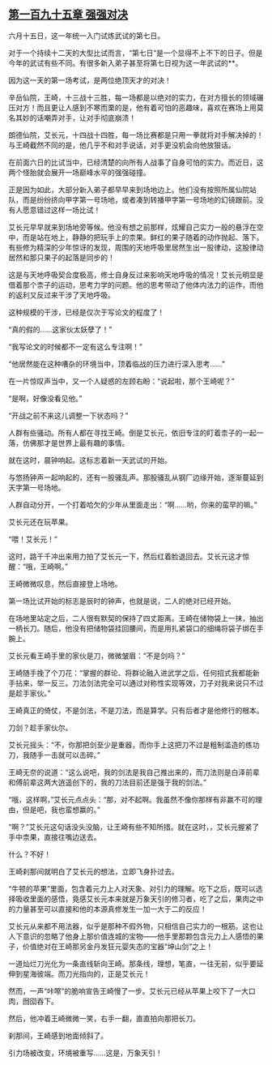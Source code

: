 ## [第一百九十五章 强强对决](https://www.xxbiquge.com/11_11207/8757810.html)


  六月十五日，这一年统一入门试炼武试的第七日。

  对于一个持续十二天的大型比试而言，“第七日”是一个显得不上不下的日子。但是今年的武试有些不同。有很多新入弟子甚至将第七日视为这一年武试的**。

  因为这一天的第一场考试，是两位绝顶天才的对决！

  辛岳仙院，王崎，十三战十三胜，每一场都是以绝对的实力，在对方擅长的领域碾压对方！而且更让人感到不寒而栗的是，他有着可怕的恶趣味，喜欢在赛场上用莫名其妙的话嘲弄对手，让对手彻底崩溃！

  朗德仙院，艾长元，十四战十四胜，每一场比赛都是只用一拳就将对手解决掉的！与王崎截然不同的是，他几乎不和对手说话，对手更没机会向他放狠话。

  在前面六日的比试当中，已经清楚的向所有人战事了自身可怕的实力。而近日，这两个怪胎就会展开一场巅峰水平的强强碰撞。

  正是因为如此，大部分新入弟子都早早来到场地边上。他们没有按照所属仙院站队，而是纷纷挤向甲字第一号场地，或者凑到转播甲字第一号场地的幻镜跟前。没有人愿意错过这样一场比试！

  艾长元早早就来到场地旁等候。他没有想之前那样，炫耀自己实力一般的悬浮在空中，而是站在地上，静静的把玩手上的柰果。鲜红的果子随着的动作抛起、落下。有些修为精深的少年惊讶的发现，周围的天地呼吸里居然生出一股律动，这股律动居然和那只果子的起落是同步的！

  这是与天地呼吸契合度极高，修士自身反过来影响天地呼吸的情况！艾长元明显是借着那个柰子的运动，思考力学的问题。他的思考带动了他体内法力的运作，而他的返利又反过来干涉了天地呼吸。

  这种规模的干涉，已经是仅次于写论文的程度了！

  “真的假的……这家伙太妖孽了！”

  “我写论文的时候都不一定有这么专注啊！”

  “他居然能在这种嘈杂的环境当中，顶着临战的压力进行深入思考……”

  在一片惊叹声当中，又一个人疑惑的左顾右盼：“说起啦，那个王崎呢？”

  “是啊，好像没看见他。”

  “开战之前不来这儿调整一下状态吗？”

  人群有些骚动。所有人都在寻找王崎。倒是艾长元，依旧专注的盯着柰子的一起一落，仿佛那才是世界上最有趣的事情。

  就在这时，晨钟响起。这标志着新一天武试的开始。

  与悠扬钟声一起响起的，还有一股骚乱声。那股骚乱从钢厂边缘开始，逐渐蔓延到天字第一号场地。

  人群自动分开，一个打着哈欠的少年从里面走出：“啊……哟，你来的蛮早的嘛。”

  艾长元还在玩苹果。

  “喂！艾长元！”

  这时，路千千冲出来用力拍了艾长元一下，然后红着脸退回去。艾长元这才惊醒：“哦，王崎啊。”

  王崎微微叹息，然后直接登上场地。

  第一场比试开始的标志是辰时的钟声，也就是说，二人的绝对已经开始。

  在场地里站定之后，二人很有默契的保持了四丈距离。王崎在储物袋上一抹，抽出一柄长刀。随后，他没有把储物袋挂回腰间，而是用扎紧袋口的细绳将袋子绑在手腕上。

  艾长元看王崎手里的家伙是刀，微微皱眉：“不是剑吗？”

  王崎随手挽了个刀花：“掌握的群论、将群论融入进武学之后，任何招式我都能新手拈来，举一反三。刀法剑法完全可以通过对称性实现等效，刀子对我来说只不过是趁手家伙。”

  王崎真正的倚仗，不是剑法，不是刀法，而是算学。只有后者才是他修行的根本。

  刀剑？趁手家伙尔。

  艾长元摇头：“不，你那把剑至少是重器，而你手上这把刀不过是粗制滥造的练功刀，我随手一击就可以击碎。”

  王崎无奈的说道：“这么说吧，我的剑法是我自己推出来的，而刀法则是白泽前辈和傅前辈这两大逍遥创下的，我的刀法目前还是强于我的剑法。”

  “哦，这样啊，”艾长元点点头：“那，对不起啊。我虽然不像你那样有非赢不可的理由，但是吧，我也蛮想赢的。”

  “啊？”艾长元这句话没头没脑，让王崎有些不知所措。就在这时，，艾长元握紧了手中柰果，直接往嘴边送去。

  什么？不好！

  王崎刹那间就明白了艾长元的想法，立即飞身扑过去。

  “牛顿的苹果”里面，包含着元力上人对天象、对引力的理解。吃下之后，既可以选择吸收里面的感悟，竟感艾长元本来就是万象天引的修习者，吃了之后，果肉之中的力量甚至可以直接和他的本源真修发生一加一大于二的反应！

  艾长元从来都不用法器，似乎是那种不假外物，只相信自己实力的一根筋。这也让人下意识的忽略了他身上那价值连城的宝物——他手里那颗包含元力上人感悟的果子，价值绝对在王崎那另金丹发狂元婴失态的宝器“坤山剑”之上！

  一道灿烂刀光化为一条直线斩向王崎。那条线，理想，笔直，一往无前，似乎要延伸到星海彼端。而刀光指向的，正是艾长元！

  然而，一声“咔嚓”的脆响宣告王崎慢了一步。艾长元已经从苹果上咬下了一大口肉，囫囵吞下。

  然后，他冲着王崎微微一笑，右手一翻，直直拍向那把长刀。

  刹那间，王崎感到地面倾斜了。

  引力场被改变，环境被重写……这是，万象天引！
